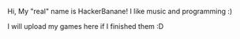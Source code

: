 Hi, My "real" name is HackerBanane!
I like music and programming :)

I will upload my games here if I finished them :D
